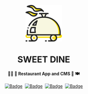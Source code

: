 <div align="center">
    <a href="#">
        <img src="ui/static/logo.svg" alt="Sweet Dine Logo" width="120" />
    </a>
</div>
<h1 align="center">SWEET DINE</h1>
<h4 align="center">
👩‍🍳 🥘 Restaurant App and CMS 🍷 🍽
</h4>

<div align="center">

[![Badge](https://yql2ra80xgjl.runkit.sh)](https://strapi.io/)&nbsp;&nbsp;[![Badge](https://8f6c9ibziff5.runkit.sh)](https://git.io/gradientbadge)&nbsp;&nbsp;[![Badge](https://flat.badgen.net/badge/-/graphql?icon=graphql&label&color=pink)](https://graphql.org/)&nbsp;&nbsp;[![Badge](https://pmusd5okynli.runkit.sh)](https://git.io/gradientbadge)

</div>
